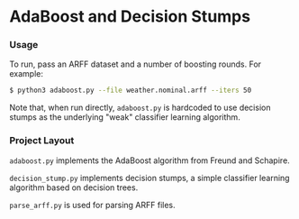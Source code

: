 # AdaBoost and Decision Stumps

### Usage

To run, pass an ARFF dataset and a number of boosting rounds. For example:

```sh
$ python3 adaboost.py --file weather.nominal.arff --iters 50
```

Note that, when run directly, `adaboost.py` is hardcoded to use decision stumps as the underlying "weak" classifier learning algorithm.

### Project Layout

`adaboost.py` implements the AdaBoost algorithm from Freund and Schapire.

`decision_stump.py` implements decision stumps, a simple classifier learning algorithm based on decision trees.

`parse_arff.py` is used for parsing ARFF files.
